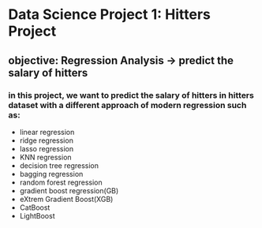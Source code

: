 # Data Science Project 1: Hitters Project
## objective: Regression Analysis -> predict the salary of hitters

### in this project, we want to predict the salary of hitters in hitters dataset with a different approach of modern regression such as:
- linear regression
- ridge regression
- lasso regression
- KNN regression
- decision tree regression
- bagging regression
- random forest regression
- gradient boost regression(GB)
- eXtrem Gradient Boost(XGB)
- CatBoost
- LightBoost
